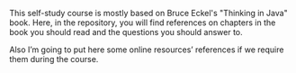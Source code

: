 This self-study course is mostly based on Bruce Eckel's "Thinking in Java" book. Here, in the repository, you will find references on chapters in the book you should read and the questions you should answer to.

Also I’m going to put here some online resources’ references if we require them during the course.
